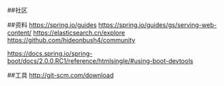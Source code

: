 ##社区

##资料
https://spring.io/guides
https://spring.io/guides/gs/serving-web-content/
https://elasticsearch.cn/explore
https://github.com/hideonbush4/community

https://docs.spring.io/spring-boot/docs/2.0.0.RC1/reference/htmlsingle/#using-boot-devtools

##工具
http://git-scm.com/download
